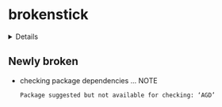 # brokenstick

<details>

* Version: 2.5.0
* GitHub: https://github.com/growthcharts/brokenstick
* Source code: https://github.com/cran/brokenstick
* Date/Publication: 2023-03-22 23:00:06 UTC
* Number of recursive dependencies: 119

Run `revdepcheck::revdep_details(, "brokenstick")` for more info

</details>

## Newly broken

*   checking package dependencies ... NOTE
    ```
    Package suggested but not available for checking: ‘AGD’
    ```

